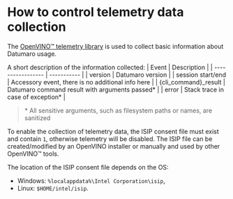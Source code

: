 # How to control telemetry data collection

The [OpenVINO™ telemetry library](https://github.com/openvinotoolkit/telemetry/)
is used to collect basic information about Datumaro usage.

A short description of the information collected:
| Event             | Description |
| ----------------- | ----------- |
| version           | Datumaro version |
| session start/end | Accessory event, there is no additional info here |
| {cli_command}_result | Datumaro command result with arguments passed* |
| error | Stack trace in case of exception* |

> \* All sensitive arguments, such as filesystem paths or names, are sanitized

To enable the collection of telemetry data, the ISIP consent file
must exist and contain `1`, otherwise telemetry will be disabled.
The ISIP file can be created/modified by an OpenVINO installer
or manually and used by other OpenVINO™ tools.

The location of the ISIP consent file depends on the OS:
- Windows: `%localappdata%\Intel Corporation\isip`,
- Linux: `$HOME/intel/isip`.
